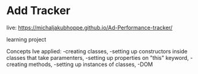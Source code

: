 # Add Tracker

live: https://michaljakubhoppe.github.io/Ad-Performance-tracker/

learning project

Concepts Ive applied:
-creating classes,
-setting up constructors inside classes that take paramenters,
-setting up properties on "this" keyword,
-creating methods,
-setting up instances of classes,
-DOM

